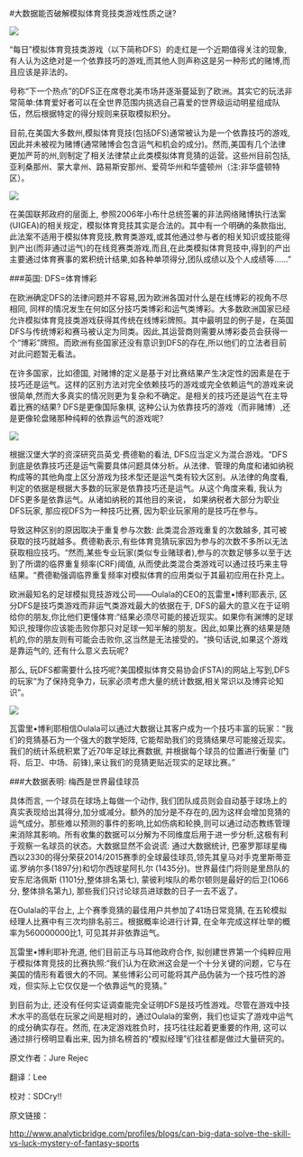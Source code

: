#大数据能否破解模拟体育竞技类游戏性质之谜?

![](http://api.ning.com/files/Ja6gu*i0lR6rKFU0JKz*HzfRuiOAEoCPT-U3mWrnruzpuNT5KbTjlG3XhJED2s3*QLmK5S7xyLJZEzR4R2TVYsVUcOjL4N4R/DFSluckvsskill.jpg)

“每日”模拟体育竞技类游戏（以下简称DFS）的走红是一个近期值得关注的现象, 有人认为这绝对是一个依靠技巧的游戏,而其他人则声称这是另一种形式的赌博,而且应该是非法的。

号称“下一个热点”的DFS正在席卷北美市场并逐渐蔓延到了欧洲。其实它的玩法非常简单:体育爱好者可以在全世界范围内挑选自己喜爱的世界级运动明星组成队伍，然后根据特定的得分规则来获取模拟积分。

目前,在美国大多数州,模拟体育竞技(包括DFS)通常被认为是一个依靠技巧的游戏,因此并未被视为赌博(通常赌博会包含运气和机会的成分)。然而,美国有几个法律更加严苛的州,则制定了相关法律禁止此类模拟体育竞猜的运营。这些州目前包括,亚利桑那州、蒙大拿州、路易斯安那州、爱荷华州和华盛顿州（注:非华盛顿特区）。

![](http://api.ning.com/files/Ja6gu*i0lR69uNckiMUpZsDhw8YXuaX3iJ2WsRqvisKem4DUnX0VXdFv6aWXLRiAk90AH8dJP0JMK8HSDfU5TeasHvNVbQZd/legalityofDFSinUSA.jpg)

在美国联邦政府的层面上, 参照2006年小布什总统签署的非法网络赌博执行法案(UIGEA)的相关规定，模拟体育竞技其实是合法的。其中有一个明确的条款指出,此法案不适用于模拟体育竞技,教育类游戏,或其他通过参与者的相关知识或技能得到产出(而非通过运气)的在线竞赛类游戏,而且,在此类模拟体育竞技中,得到的产出主要通过体育赛事的累积统计结果,如各种单项得分,团队成绩以及个人成绩等……”

###英国: DFS=体育博彩

在欧洲确定DFS的法律问题并不容易,因为欧洲各国对什么是在线博彩的视角不尽相同, 同样的情况发生在何如区分技巧类博彩和运气类博彩。大多数欧洲国家已经允许模拟体育竞技类游戏获得其传统在线博彩牌照。其中最明显的例子是，在英国 DFS与传统博彩和赛马被认定为同类。因此,其运营商则需要从博彩委员会获得一个“博彩”牌照。而欧洲有些国家还没有意识到DFS的存在,所以他们的立法者目前对此问题暂无看法。

在许多国家，比如德国, 对赌博的定义是基于对比赛结果产生决定性的因素是在于技巧还是运气。这样的区别方法对完全依赖技巧的游戏或完全依赖运气的游戏来说很简单,然而大多真实的情况则更为复杂和不确定。是相关的技巧还是运气在主导着比赛的结果? DFS是更像国际象棋, 这种公认为依靠技巧的游戏（而非赌博）,还是更像轮盘赌那种纯粹的依靠运气的游戏呢?

![](http://api.ning.com/files/Ja6gu*i0lR6Jxcx2aTzaJnzA4YYXw*tQGnWcKnINwbrgVN1apJF0T6kWHM5Eomdg*ammzMD45rRCJVkSqvBt3m9aDhZ0-NJH/thegermandefinitionofskill_chance_games.jpg)

根据汉堡大学的资深研究员英戈·费德勒的看法, DFS应当定义为混合游戏。“DFS到底是依靠技巧还是运气需要具体问题具体分析。从法律、管理的角度和诸如纳税构成等的其他角度上区分游戏为技术型还是运气类有较大区别。从法律的角度看, 判定的依据是根据大多数的玩家是依靠技巧还是运气。从这个角度来看, 我认为DFS更多是依靠运气。从诸如纳税的其他目的来说， 如果纳税者大部分为职业DFS玩家, 那应视DFS为一种技巧比赛, 因为职业玩家用的是技巧在参与。

导致这种区别的原因取决于重复参与次数: 此类混合游戏重复的次数越多, 其可被获取的技巧就越多。费德勒表示,有些体育竞猜玩家因为参与的次数不多所以无法获取相应技巧。“然而,某些专业玩家(类似专业赌球者),参与的次数足够多以至于达到了所谓的临界重复频率(CRF)阈值, 从而使此类混合类游戏可以通过技巧来主导结果。“费德勒强调临界重复频率对模拟体育的应用类似于其最初应用在扑克上。

欧洲最知名的足球模拟竞技游戏公司——Oulala的CEO的瓦雷里•博利耶表示, 区分DFS是技巧类游戏而非运气类游戏最大的依据在于, DFS的最大的意义在于证明给你的朋友,你比他们更懂体育:“结果必须尽可能的接近现实。如果你有渊博的足球知识,按理你应该能击败你那只对足球一知半解的朋友。因此,如果比赛的结果是随机的,你的朋友则有可能会击败你,这当然是无法接受的。“换句话说,如果这个游戏是靠运气的, 还有什么意义去玩呢?

那么, 玩DFS都需要什么技巧呢?美国模拟体育交易协会(FSTA)的网站上写到,DFS的玩家“为了保持竞争力，玩家必须考虑大量的统计数据,相关常识以及博弈论知识”。

![](http://api.ning.com/files/Ja6gu*i0lR7EW7COGmDu2YsggKEk5eLlaDe5qe1WLycW3-zkUx3TTn08ByTDDjJ8CKs0ZbmPYx6mYJfkC9cwk2D1ZgALnXYn/Scoringsystem2.jpg)

瓦雷里•博利耶相信Oulala可以通过大数据让其客户成为一个技巧丰富的玩家：“我们的竞猜基石为一个强大的数学矩阵, 它能帮助我们的竞猜结果尽可能接近现实。我们的统计系统积累了近70年足球比赛数据, 并根据每个球员的位置进行衡量 (门将、后卫、中场、前锋),来让我们的竞猜更贴近现实的足球比赛。”

###大数据表明: 梅西是世界最佳球员

具体而言, 一个球员在球场上每做一个动作, 我们团队成员则会自动基于球场上的真实表现给出其得分,加分或减分。额外的加分是不存在的,因为这样会增加竞猜的运气成分。那些难以预测的事件的影响,比如伤病和轮换,则可以通过动态教练管理来消除其影响。所有收集的数据可以分解为不同维度后用于进一步分析,这极有利于观察一名球员的状态。大数据显然不会说谎: 通过大数据统计, 巴塞罗那球星梅西以2330的得分荣获2014/2015赛季的全球最佳球员,领先其皇马对手克里斯蒂亚诺.罗纳尔多(1897分)和切尔西球星阿扎尔 (1435分)。世界最佳门将则是里昂队的安东尼洛佩斯 (1101分,整体排名第七), 蒙彼利埃队的希尔顿则是最好的后卫(1066分, 整体排名第九), 那些我们只讨论球员进球数的日子一去不返了。

在Oulala的平台上, 上个赛季竞猜的最佳用户共参加了41场日常竞猜, 在五轮模拟经理人比赛中有三次均排名前三。根据概率论进行计算, 在全年完成这样壮举的概率为560000000比1, 可见其并非依靠运气。

瓦雷里•博利耶补充道, 他们目前正与马耳他政府合作, 拟创建世界第一个纯粹应用于模拟体育竞技的比赛执照:“我们认为在欧洲这会是一个十分关键的问题，它与在美国的情形有着很大的不同。某些博彩公司可能将其产品伪装为一个技巧性的游戏，但实际上它仅仅是一个依靠运气的竞猜。”

到目前为止, 还没有任何实证调查能完全证明DFS是技巧性游戏。尽管在游戏中技术水平的高低在玩家之间是相对的，通过Oulala的案例，我们也证实了游戏中运气的成分确实存在。然而, 在决定游戏胜负时，技巧往往起着更重要的作用, 这可以通过排行榜明显看出来, 因为排名榜首的“模拟经理”们往往都是做过大量研究的。

原文作者：Jure Rejec

翻译：Lee

校对：SDCry!!

原文链接：

http://www.analyticbridge.com/profiles/blogs/can-big-data-solve-the-skill-vs-luck-mystery-of-fantasy-sports




